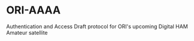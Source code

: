 # ORI-AAAA
Authentication and Access Draft protocol for ORI's upcoming Digital HAM Amateur satellite 
